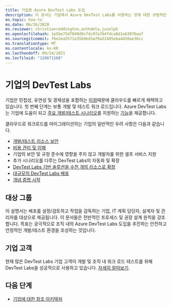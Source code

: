 ```yaml
---
title: 기업용 Azure DevTest Labs 도입
description: 이 문서는 기업에서 Azure DevTest Labs를 사용하는 것에 대한 규범적인 지침을 제공합니다.
ms.topic: how-to
ms.date: 06/26/2020
ms.reviewer: christianreddington,anthdela,juselph
ms.openlocfilehash: 1e5be75d7049d9cfdc97a764fdca8d1e63876aaf
ms.sourcegitcommit: f6e2ea5571e35b9ed3a79a22485eba4d20ae36cc
ms.translationtype: MT
ms.contentlocale: ko-KR
ms.lasthandoff: 09/24/2021
ms.locfileid: "128671168"
---
```

# <a name="devtest-labs-in-the-enterprise"></a>기업의 DevTest Labs
기업은 민첩성, 유연성 및 경제성을 포함하는 [이점](/azure/architecture/cloud-adoption/business-strategy/cloud-migration-business-case)때문에 클라우드를 빠르게 채택하고 있습니다. 첫 번째 단계는 보통 개발 및 테스트 워크 로드입니다. Azure DevTest Labs는 기업에 도움이 되고 [주요 개발/테스트 시나리오](devtest-lab-guidance-get-started.md)를 지원하는 [기능](devtest-lab-concepts.md)을 제공합니다.

클라우드로 워크로드를 마이그레이션하는 기업의 일반적인 우려 사항은 다음과 같습니다.

- [개발/테스트 리소스 보안](devtest-lab-guidance-governance-policy-compliance.md)
- [비용 관리 및 이해](devtest-lab-guidance-governance-cost-ownership.md)
- 기업의 보안 및 규정 준수에 영향을 주지 않고 개발자를 위한 셀프 서비스 지원
- 추가 시나리오를 다루는 DevTest Labs의 자동화 및 확장
- [DevTest Labs 기반 솔루션을 수천 개의 리소스로 확장](devtest-lab-guidance-scale.md)
- [대규모의 DevTest Labs 배포](devtest-lab-guidance-orchestrate-implementation.md)
- [개념 증명 시작](devtest-lab-guidance-orchestrate-implementation.md)

## <a name="intended-audience"></a>대상 그룹
이 설명서는 배포를 설정/검토하고 작업을 감독하는 기업, IT 계획 담당자, 설계자 및 관리자를 대상으로 제공됩니다. 이 문서들은 전반적인 프로세스 및 권장 설계 원칙을 강조합니다. 목표는 궁극적으로 조직 내의 Azure DevTest Labs 도입을 추진하는 안전하고 안정적인 개발/테스트 환경을 조성하는 것입니다.

## <a name="enterprise-customers"></a>기업 고객

현재 많은 DevTest Labs 기업 고객이 개발 및 조직 내 워크 로드 테스트를 위해 DevTest Labs을 성공적으로 사용하고 있습니다. [자세히 알아보기](https://azure.microsoft.com/case-studies/?term=DevTest+labs).

## <a name="next-steps"></a>다음 단계
- [기업에 대한 참조 아키텍처](devtest-lab-reference-architecture.md)
